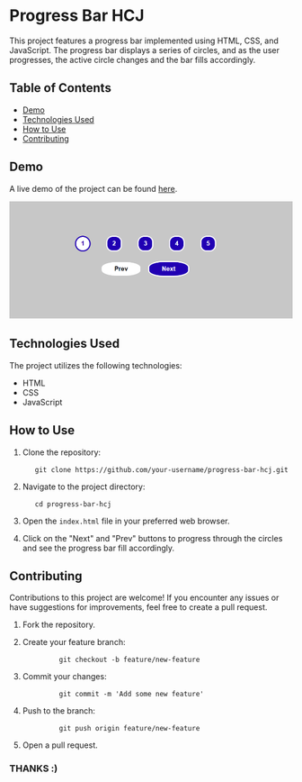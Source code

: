 # Progress Bar HCJ

This project features a progress bar implemented using HTML, CSS, and JavaScript. The progress bar displays a series of circles, and as the user progresses, the active circle changes and the bar fills accordingly.

## Table of Contents

- [Demo](#demo)
- [Technologies Used](#technologies-used)
- [How to Use](#how-to-use)
- [Contributing](#contributing)

## Demo

A live demo of the project can be found [here](https://khuramshahzad-5335.github.io/ProgressBar---HCJ/).

![Progress Bar HCJ Demo](https://github.com/KhuramShahzad-5335/ProgressBar---HCJ/blob/main/Assest/progress_bar.png)

## Technologies Used

The project utilizes the following technologies:

- HTML
- CSS
- JavaScript

## How to Use

1. Clone the repository:

          git clone https://github.com/your-username/progress-bar-hcj.git


2. Navigate to the project directory:

          cd progress-bar-hcj


3. Open the `index.html` file in your preferred web browser.

4. Click on the "Next" and "Prev" buttons to progress through the circles and see the progress bar fill accordingly.

## Contributing

Contributions to this project are welcome! If you encounter any issues or have suggestions for improvements, feel free to create a pull request.

1. Fork the repository.

2. Create your feature branch:

                git checkout -b feature/new-feature


3. Commit your changes:

                git commit -m 'Add some new feature'


4. Push to the branch:

                git push origin feature/new-feature


5. Open a pull request.

### THANKS :)


